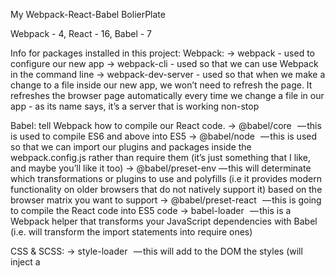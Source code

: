 
My Webpack-React-Babel BolierPlate

Webpack - 4,
React - 16,
Babel - 7

Info for packages installed in this project:
Webpack:
    -> webpack
        - used to configure our new app
    -> webpack-cli
        - used so that we can use Webpack in the command line
    -> webpack-dev-server
        - used so that when we make a change to a file inside our new app, we won’t need to refresh the page. It refreshes the browser page automatically every time we change a file in our app
        - as its name says, it’s a server that is working non-stop


Babel: tell Webpack how to compile our React code.
    -> @babel/core
        — this is used to compile ES6 and above into ES5
    -> @babel/node
        — this is used so that we can import our plugins and packages inside the webpack.config.js rather than require them (it’s just something that I like, and maybe you’ll like it too)
    -> @babel/preset-env
        — this will determinate which transformations or plugins to use and polyfills (i.e it provides modern functionality on older browsers that do not natively support it) based on the browser matrix you want to support
    -> @babel/preset-react
        — this is going to compile the React code into ES5 code
    -> babel-loader
        — this is a Webpack helper that transforms your JavaScript dependencies with Babel (i.e. will transform the import statements into require ones)


CSS & SCSS:
    -> style-loader
        — this will add to the DOM the styles (will inject a <style> tag inside the HTML file)
    -> css-loader
        — will let us import CSS files into our project
    -> sass-loader
        — will let us import SCSS files into our project
    -> node-sass
        — will compile the SCSS files into normal CSS files



Below is the explanation of webpack config:
    -> entry and output
         — these are used to tell our server what has to be compiled and from where (entry: path.join(__dirname,’src’,’index.js’),). It also tells where to put the outputted compiled version (output — the folder and the filename)
    -> mode
         — this is the mode of our output. We are setting it to ‘development’. If in the scripts we specify the NODE_ENV variable, it will take that one instead. e.g.
            "webpack": "NODE_ENV=production webpack",
    -> resolve
        — this is used so that we can import anything from src folder in relative paths instead of absolute ones. It is the same for the node_modules. We can import anything from node_modules directly without absolute paths
    -> devServer
        — this tells the webpack-dev-server what files are needed to be served. Everything from our src folder needs to be served (outputted) in the browser
    -> plugins
         — here we set what plugins we need in our app. As of this moment we only need the html-webpack-plugin which tells the server that the index.bundle.js should be injected (or added if you will) to our index.html file
